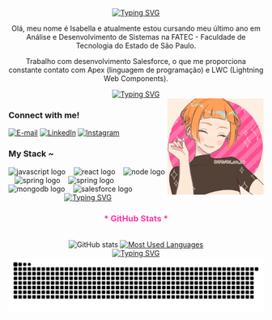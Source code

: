 
<div align="center">
  <a href="https://git.io/typing-svg">
    <img src="https://readme-typing-svg.demolab.com?font=EB+Garamond&weight=500&size=22&pause=1000&color=FF35A6&center=true&vCenter=true&random=false&width=435&lines=%E0%BC%9A%E2%9C%A7%E2%81%8E%E2%81%BA%CB%B3Welcome+to+my+profile+(%E2%80%9E%E2%80%A2+%E1%B4%97+%E2%80%A2%E2%80%9E)%CB%B3%E2%81%BA%E2%81%8E%E2%9C%A7%E0%BC%9A+" alt="Typing SVG">
  </a>
</div>

<p align="center">Olá, meu nome é Isabella e atualmente estou cursando meu último ano em Análise e Desenvolvimento de Sistemas na FATEC - Faculdade de Tecnologia do Estado de São Paulo.

<p align="center">Trabalho com desenvolvimento Salesforce, o que me proporciona constante contato com Apex (linguagem de programação) e LWC (Lightning Web Components).


<div align="center">
  <a href="https://git.io/typing-svg">
    <img src="https://readme-typing-svg.demolab.com?font=EB+Garamond&weight=500&size=22&pause=1000&color=FF35A6&center=true&vCenter=true&random=false&width=435&lines=%E0%BC%9A%E2%9C%A7%E2%81%8E%E2%81%BA%CB%B3%CB%B3%E2%81%BA%E2%81%8E%E2%9C%A7%E0%BC%9A+" alt="Typing SVG">
  </a>
</div>


<img align="right" alt="" height="190px" src=".github/src/gifofme.gif">

<h3 align="left">Connect with me!</h3>

[![E-mail](https://img.shields.io/badge/-Email-000?style=for-the-badge&logo=microsoft-outlook&logoColor=ff31a7&color:FFF)](mailto:bellacorreia2004@gmail.com)
[![LinkedIn](https://img.shields.io/badge/-LinkedIn-000?style=for-the-badge&logo=linkedin&logoColor=ff31a7&color:FFF)](https://www.linkedin.com/in/isabella-aguiar-bb5a41248/)
[![Instagram](https://img.shields.io/badge/-Instagram-000?style=for-the-badge&logo=instagram&logoColor=ff31a7&color:FFF)](https://www.instagram.com/iac.xx?igsh=MWFkbzFjc211NzJibQ%3D%3D&utm_source=qr)

<h3 align="left">My Stack ~</h3>

<div align="left">
  <img src="https://cdn.jsdelivr.net/gh/devicons/devicon/icons/javascript/javascript-plain.svg" height="25" alt="javascript logo"  />
  <img width="8" />
  <img src="https://cdn.jsdelivr.net/gh/devicons/devicon/icons/react/react-original.svg" height="25" alt="react logo"  />
  <img width="8" />
   <img src="https://cdn.jsdelivr.net/gh/devicons/devicon/icons/nodejs/nodejs-plain.svg" height="25" alt="node logo"  />
  <img width="8" />
   <img src="https://cdn.jsdelivr.net/gh/devicons/devicon/icons/java/java-plain.svg" height="25" alt="spring logo"  />
  <img width="8" />
  <img src="https://cdn.jsdelivr.net/gh/devicons/devicon/icons/spring/spring-original.svg" height="25" alt="spring logo"  />
  <img width="8" />
  <img src="https://cdn.jsdelivr.net/gh/devicons/devicon/icons/mongodb/mongodb-plain.svg" height="25" alt="mongodb logo"  />
  <img width="8" />
  <img src="https://cdn.jsdelivr.net/gh/devicons/devicon/icons/salesforce/salesforce-plain.svg" height="25" alt="salesforce logo"  />
  <img width="8" />
   
</div>

<div align="center">
  <a href="https://git.io/typing-svg">
    <img src="https://readme-typing-svg.demolab.com?font=EB+Garamond&weight=500&size=22&pause=1000&color=FF35A6&center=true&vCenter=true&random=false&width=435&lines=%E0%BC%9A%E2%9C%A7%E2%81%8E%E2%81%BA%CB%B3%CB%B3%E2%81%BA%E2%81%8E%E2%9C%A7%E0%BC%9A+" alt="Typing SVG">
  </a>
</div>

<div style="text-align: center;" align="center">
<h3 style="color: #FF35A6;">* GitHub Stats *</h3>


  <br>
  <img src="https://github-readme-stats-git-masterrstaa-rickstaa.vercel.app/api?username=Iaguiar-c&hide_title=true&show_icons=true&include_all_commits=false&count_private=true&line_height=25&hide=issues&bg_color=000&title_color=FF35A6FF&text_color=FFF&border_radius=3&border_color=FF9FDB&icon_color=FF35A6FF&theme=jolly" alt="GitHub stats">

  <a href="https://github.com/Iaguiar-c/github-readme-stats">
    <img src="https://github-readme-stats-git-masterrstaa-rickstaa.vercel.app/api/top-langs/?username=Iaguiar-c&line_height=10&card_width=290&layout=compact&hide_title=false&count_private=true&langs_count=4&show_icons=true&title_color=FF35A6FF&hide=html,css&bg_color=000&text_color=8B8B8B&border_radius=3&border_color=FF9FDB&count_private=true" alt="Most Used Languages">
  </a>
</div>

<div align="center">
  <a href="https://git.io/typing-svg">
    <img src="https://readme-typing-svg.demolab.com?font=EB+Garamond&weight=500&size=22&pause=1000&color=FF35A6&center=true&vCenter=true&random=false&width=435&lines=%E0%BC%9A%E2%9C%A7%E2%81%8E%E2%81%BA%CB%B3%CB%B3%E2%81%BA%E2%81%8E%E2%9C%A7%E0%BC%9A+" alt="Typing SVG">
  </a>
</div>

<picture align="center">
  <source media="(prefers-color-scheme: dark)" srcset="https://raw.githubusercontent.com/Iaguiar-c/Iaguiar-c/output/github-contribution-grid-snake-dark.svg">
  <source media="(prefers-color-scheme: light)" srcset="https://raw.githubusercontent.com/Iaguiar-c/Iaguiar-c/output/github-contribution-grid-snake-dark.svg">
  <img align="center" alt="github contribution grid snake animation" src="https://raw.githubusercontent.com/Iaguiar-c/Iaguiar-c/output/github-contribution-grid-snake.svg">
</picture>
